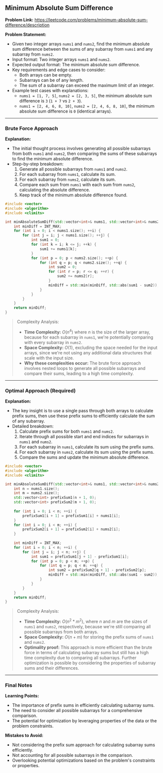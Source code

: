 ## Minimum Absolute Sum Difference
**Problem Link:** https://leetcode.com/problems/minimum-absolute-sum-difference/description

**Problem Statement:**
- Given two integer arrays `nums1` and `nums2`, find the minimum absolute sum difference between the sums of any subarray from `nums1` and any subarray from `nums2`.
- Input format: Two integer arrays `nums1` and `nums2`.
- Expected output format: The minimum absolute sum difference.
- Key requirements and edge cases to consider:
  - Both arrays can be empty.
  - Subarrays can be of any length.
  - The sum of a subarray can exceed the maximum limit of an integer.
- Example test cases with explanations:
  - `nums1 = [1, 7, 5]`, `nums2 = [2, 3, 5]`, the minimum absolute sum difference is `3` (`1 + 7` vs `2 + 3`).
  - `nums1 = [2, 4, 6, 8, 10]`, `nums2 = [2, 4, 6, 8, 10]`, the minimum absolute sum difference is `0` (identical arrays).

---

### Brute Force Approach

**Explanation:**
- The initial thought process involves generating all possible subarrays from both `nums1` and `nums2`, then comparing the sums of these subarrays to find the minimum absolute difference.
- Step-by-step breakdown:
  1. Generate all possible subarrays from `nums1` and `nums2`.
  2. For each subarray from `nums1`, calculate its sum.
  3. For each subarray from `nums2`, calculate its sum.
  4. Compare each sum from `nums1` with each sum from `nums2`, calculating the absolute difference.
  5. Keep track of the minimum absolute difference found.

```cpp
#include <vector>
#include <algorithm>
#include <climits>

int minAbsoluteSumDiff(std::vector<int>& nums1, std::vector<int>& nums2) {
    int minDiff = INT_MAX;
    for (int i = 0; i < nums1.size(); ++i) {
        for (int j = i; j < nums1.size(); ++j) {
            int sum1 = 0;
            for (int k = i; k <= j; ++k) {
                sum1 += nums1[k];
            }
            for (int p = 0; p < nums2.size(); ++p) {
                for (int q = p; q < nums2.size(); ++q) {
                    int sum2 = 0;
                    for (int r = p; r <= q; ++r) {
                        sum2 += nums2[r];
                    }
                    minDiff = std::min(minDiff, std::abs(sum1 - sum2));
                }
            }
        }
    }
    return minDiff;
}
```

> Complexity Analysis:
> - **Time Complexity:** $O(n^4)$ where $n$ is the size of the larger array, because for each subarray in `nums1`, we're potentially comparing with every subarray in `nums2`.
> - **Space Complexity:** $O(1)$, excluding the space needed for the input arrays, since we're not using any additional data structures that scale with the input size.
> - **Why these complexities occur:** The brute force approach involves nested loops to generate all possible subarrays and compare their sums, leading to a high time complexity.

---

### Optimal Approach (Required)

**Explanation:**
- The key insight is to use a single pass through both arrays to calculate prefix sums, then use these prefix sums to efficiently calculate the sum of any subarray.
- Detailed breakdown:
  1. Calculate prefix sums for both `nums1` and `nums2`.
  2. Iterate through all possible start and end indices for subarrays in `nums1` and `nums2`.
  3. For each subarray in `nums1`, calculate its sum using the prefix sums.
  4. For each subarray in `nums2`, calculate its sum using the prefix sums.
  5. Compare the sums and update the minimum absolute difference.

```cpp
#include <vector>
#include <algorithm>
#include <climits>

int minAbsoluteSumDiff(std::vector<int>& nums1, std::vector<int>& nums2) {
    int n = nums1.size();
    int m = nums2.size();
    std::vector<int> prefixSum1(n + 1, 0);
    std::vector<int> prefixSum2(m + 1, 0);
    
    for (int i = 0; i < n; ++i) {
        prefixSum1[i + 1] = prefixSum1[i] + nums1[i];
    }
    for (int i = 0; i < m; ++i) {
        prefixSum2[i + 1] = prefixSum2[i] + nums2[i];
    }
    
    int minDiff = INT_MAX;
    for (int i = 0; i < n; ++i) {
        for (int j = i; j < n; ++j) {
            int sum1 = prefixSum1[j + 1] - prefixSum1[i];
            for (int p = 0; p < m; ++p) {
                for (int q = p; q < m; ++q) {
                    int sum2 = prefixSum2[q + 1] - prefixSum2[p];
                    minDiff = std::min(minDiff, std::abs(sum1 - sum2));
                }
            }
        }
    }
    return minDiff;
}
```

> Complexity Analysis:
> - **Time Complexity:** $O(n^2 * m^2)$, where $n$ and $m$ are the sizes of `nums1` and `nums2`, respectively, because we're still comparing all possible subarrays from both arrays.
> - **Space Complexity:** $O(n + m)$ for storing the prefix sums of `nums1` and `nums2`.
> - **Optimality proof:** This approach is more efficient than the brute force in terms of calculating subarray sums but still has a high time complexity due to comparing all subarrays. Further optimization is possible by considering the properties of subarray sums and their differences.

---

### Final Notes

**Learning Points:**
- The importance of prefix sums in efficiently calculating subarray sums.
- The need to consider all possible subarrays for a comprehensive comparison.
- The potential for optimization by leveraging properties of the data or the problem constraints.

**Mistakes to Avoid:**
- Not considering the prefix sum approach for calculating subarray sums efficiently.
- Not accounting for all possible subarrays in the comparison.
- Overlooking potential optimizations based on the problem's constraints or properties.
